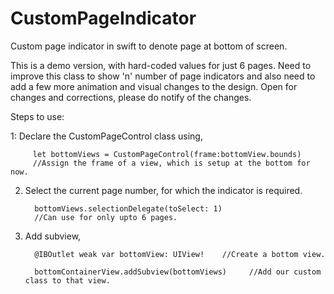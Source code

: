 # CustomPageIndicator
Custom page indicator in swift to denote page at bottom of screen.

This is a demo version, with hard-coded values for just 6 pages. Need to improve this class to show 'n' number of page indicators and also need to add a few more animation and visual changes to the design. Open for changes and corrections, please do notify of the changes.

Steps to use:

1: Declare the CustomPageControl class using,

         let bottomViews = CustomPageControl(frame:bottomView.bounds)
         //Assign the frame of a view, which is setup at the bottom for now.

2. Select the current page number, for which the indicator is required.

         bottomViews.selectionDelegate(toSelect: 1)
         //Can use for only upto 6 pages.
         
3. Add subview,

         @IBOutlet weak var bottomView: UIView!    //Create a bottom view.

         bottomContainerView.addSubview(bottomViews)     //Add our custom class to that view.
